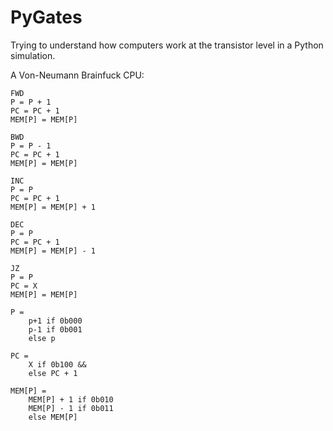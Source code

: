 # PyGates

Trying to understand how computers work at the transistor level in a Python simulation.

A Von-Neumann Brainfuck CPU:

```
FWD
P = P + 1
PC = PC + 1
MEM[P] = MEM[P]

BWD
P = P - 1
PC = PC + 1
MEM[P] = MEM[P]

INC
P = P
PC = PC + 1
MEM[P] = MEM[P] + 1

DEC
P = P
PC = PC + 1
MEM[P] = MEM[P] - 1

JZ
P = P
PC = X
MEM[P] = MEM[P]
```

```
P =
    p+1 if 0b000
    p-1 if 0b001
    else p

PC =
    X if 0b100 && 
    else PC + 1

MEM[P] =
    MEM[P] + 1 if 0b010
    MEM[P] - 1 if 0b011
    else MEM[P]
```
